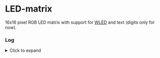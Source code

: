 # LED-matrix
16x16 pixel RGB LED matrix with support for [WLED](https://github.com/Aircoookie/WLED) and text (digits only for now).


### Log
<details>
  <summary>Click to expand</summary>

01.03.22 Created this repo and [extracted commits](https://www.pixelite.co.nz/article/extracting-file-folder-from-git-repository-with-full-git-history/) from [smart-home](https://github.com/vogler/smart-home/search?q=wled&type=commits):
```console
$ cd smart-home
$ git log --pretty=email --patch-with-stat --reverse --full-index --binary -- audio-reactive-led-strip wled.py > ../patch
$ cd ../LED-matrix
$ git am < ../patch
```
</details>
